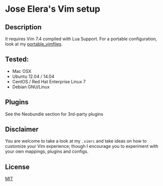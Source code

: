 # Jose Elera's Vim setup

## Description
It requires Vim 7.4 compiled with Lua Support. For a portable configuration,
look at my [portable_vimfiles](https://github.com/jelera/portable_vimfiles).

## Tested:
- Mac OSX
- Ubuntu 12.04 / 14.04
- CentOS / Red Hat Enterprise Linux 7
- Debian GNU/Linux

## Plugins
See the Neobundle section for 3rd-party plugins

## Disclaimer
You are welcome to take a look at my `.vimrc` and take ideas on how to customize
your Vim experience; though I encourage you to experiment with your own
mappings, plugins and configs.

## License
[MIT](https://raw.githubusercontent.com/jelera/vimconfig/master/LICENSE.md)
